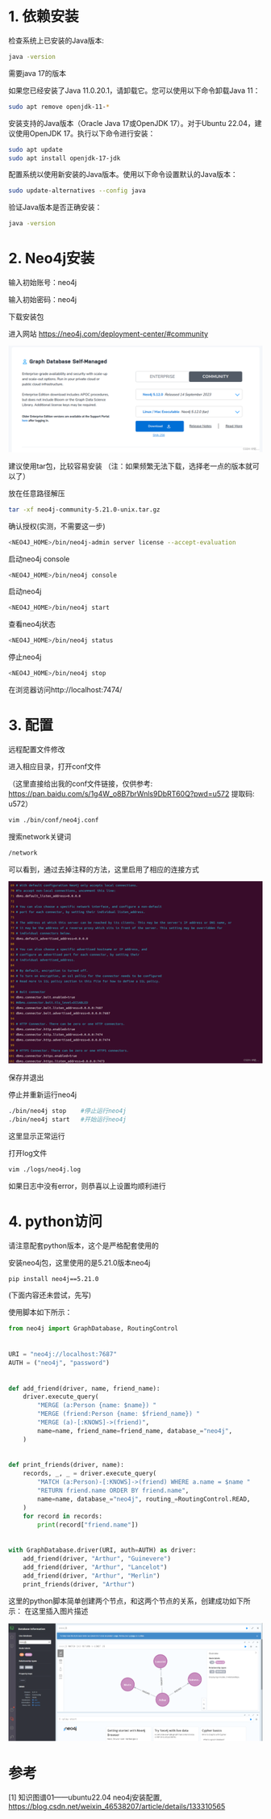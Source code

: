 # 1. 依赖安装

检查系统上已安装的Java版本:

```bash
java -version
```

需要java 17的版本

如果您已经安装了Java 11.0.20.1，请卸载它。您可以使用以下命令卸载Java 11：

```bash
sudo apt remove openjdk-11-*
```

安装支持的Java版本（Oracle Java 17或OpenJDK 17）。对于Ubuntu 22.04，建议使用OpenJDK 17。执行以下命令进行安装：

```bash
sudo apt update
sudo apt install openjdk-17-jdk
```

配置系统以使用新安装的Java版本。使用以下命令设置默认的Java版本：

```bash
sudo update-alternatives --config java
```

验证Java版本是否正确安装：

```bash
java -version
```

# 2. Neo4j安装

输入初始账号：neo4j

输入初始密码：neo4j

下载安装包

进入网站 https://neo4j.com/deployment-center/#community

![](.01_安装_images/neo4j安装版本图示.png)

建议使用tar包，比较容易安装 （注：如果频繁无法下载，选择老一点的版本就可以了）

放在任意路径解压

```bash
tar -xf neo4j-community-5.21.0-unix.tar.gz
```

确认授权(实测，不需要这一步)

```bash
<NEO4J_HOME>/bin/neo4j-admin server license --accept-evaluation
```

启动neo4j console

```bash
<NEO4J_HOME>/bin/neo4j console
```

启动neo4j

```bash
<NEO4J_HOME>/bin/neo4j start
```

查看neo4j状态

```bash
<NEO4J_HOME>/bin/neo4j status
```

停止neo4j
    
```bash
<NEO4J_HOME>/bin/neo4j stop
```

在浏览器访问http://localhost:7474/

# 3. 配置

远程配置文件修改

进入相应目录，打开conf文件

（这里直接给出我的conf文件链接，仅供参考: https://pan.baidu.com/s/1g4W_o8B7brWnls9DbRT60Q?pwd=u572 提取码: u572）

```bash
vim ./bin/conf/neo4j.conf
```

搜索network关键词

```bash
/network
```

可以看到，通过去掉注释的方法，这里启用了相应的连接方式

![](.01_安装_images/配置.png)

保存并退出

停止并重新运行neo4j

```bash
./bin/neo4j stop	#停止运行neo4j
./bin/neo4j start	#开始运行neo4j
```

这里显示正常运行

打开log文件

```bash
vim ./logs/neo4j.log
```

如果日志中没有error，则恭喜以上设置均顺利进行

# 4. python访问

请注意配套python版本，这个是严格配套使用的

安装neo4j包，这里使用的是5.21.0版本neo4j

```bash
pip install neo4j==5.21.0
```

(下面内容还未尝试，先写)

使用脚本如下所示：

```python
from neo4j import GraphDatabase, RoutingControl


URI = "neo4j://localhost:7687"
AUTH = ("neo4j", "password")


def add_friend(driver, name, friend_name):
    driver.execute_query(
        "MERGE (a:Person {name: $name}) "
        "MERGE (friend:Person {name: $friend_name}) "
        "MERGE (a)-[:KNOWS]->(friend)",
        name=name, friend_name=friend_name, database_="neo4j",
    )


def print_friends(driver, name):
    records, _, _ = driver.execute_query(
        "MATCH (a:Person)-[:KNOWS]->(friend) WHERE a.name = $name "
        "RETURN friend.name ORDER BY friend.name",
        name=name, database_="neo4j", routing_=RoutingControl.READ,
    )
    for record in records:
        print(record["friend.name"])


with GraphDatabase.driver(URI, auth=AUTH) as driver:
    add_friend(driver, "Arthur", "Guinevere")
    add_friend(driver, "Arthur", "Lancelot")
    add_friend(driver, "Arthur", "Merlin")
    print_friends(driver, "Arthur")
```

这里的python脚本简单创建两个节点，和这两个节点的关系，创建成功如下所示：
在这里插入图片描述

![](.01_安装_images/绘制关系图.png)

# 参考

[1] 知识图谱01——ubuntu22.04 neo4j安装配置, https://blog.csdn.net/weixin_46538207/article/details/133310565